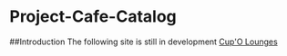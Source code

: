 # Project-Cafe-Catalog

##Introduction
The following site is still in development [Cup'O Lounges](http://erikgrootendorst.com)
